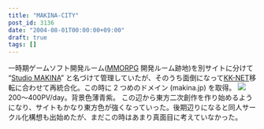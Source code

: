 ```yaml
---
title: "MAKINA-CITY"
post_id: 3136
date: "2004-08-01T00:00:00+09:00"
draft: true
tags: []
---
```



一時期ゲームソフト開発ルーム([MMORPG](https://danmaq.com/tag/evil-kingdom) 開発ルーム跡地)を別サイトに分けて “[Studio MAKINA](https://danmaq.com/studio-makina)” と名づけて管理していたが、そのうち面倒になって[KK-NET](http://www.kk-net.ne.jp/)移転に合わせて再統合化。この時に 2 つめのドメイン (makina.jp) を取得。  ![](https://danmaq.com/wp-content/uploads/2013/11/makina_logo.png) 200～400PV/day。背景色薄青紫。 この辺から東方二次創作を作り始めるようになり、サイトもかなり東方色が強くなっていった。後期辺りになると同人サークル化構想も出始めたが、まだこの時はあまり真面目に考えていなかった。
